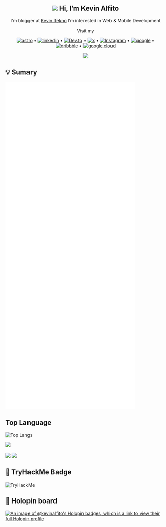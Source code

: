 <h2 align="center"> <img src="https://media.giphy.com/media/hvRJCLFzcasrR4ia7z/giphy.gif" width="25px" /> Hi, I’m <b> Kevin Alfito</b><br></h2>

<p align="center">I'm blogger at <a href="https://www.kevintekno.com">Kevin Tekno</a> I’m interested in Web & Mobile Development</p>
<p align="center"> Visit my </p>


<p align="center">
    <a href='https://portofolio.kevintekno.com/' target="_blank"><img alt='astro' src='https://img.shields.io/badge/Portofolio-100000?style=flat&logo=astro&logoColor=F75A01&labelColor=000000&color=000000'/></a> •
    <a href='https://www.linkedin.com/in/kevin-alfito' target="_blank"><img alt='linkedin' src='https://img.shields.io/badge/LinkedIn-100000?style=flat&logo=linkedin&logoColor=white&labelColor=0077B5&color=0077B5'/></a> •
    <a href='https://dev.to/kevinalfito69' target="_blank"><img alt='Dev.to' src='https://img.shields.io/badge/Dev.to-100000?style=flat&logo=Dev.to&logoColor=white&labelColor=black&color=black'/></a> •
    <a href='https://twitter.com/kevin_alfito' target="_blank"><img alt='x' src='https://img.shields.io/badge/Twitter-100000?style=flat&logo=x&logoColor=white&labelColor=000000&color=000000'/></a> •
    <a href='https://instagram.com/kevin.tekno' target="_blank"><img alt='Instagram' src='https://img.shields.io/badge/Instagram-100000?style=flat&logo=Instagram&logoColor=E4405F&labelColor=000000&color=000000'/></a> •
    <a href='https://g.dev/kevin-alfito' target="_blank"><img alt='google' src='https://img.shields.io/badge/G.Dev-100000?style=flat&logo=google&logoColor=4081EC&labelColor=FFFFFF&color=FFFFFF'/></a> • 
    <a href='https://dribbble.com/kevinalfito' target="_blank"><img alt='dribbble' src='https://img.shields.io/badge/Dribbble-100000?style=flat&logo=dribbble&logoColor=B8509A&labelColor=FFABE7&color=FFABE7'/></a> •
    <a href='https://www.cloudskillsboost.google/public_profiles/488ae410-4397-4c7d-b543-1e4d0b37d280' target="_blank"><img alt='google cloud' src='https://img.shields.io/badge/Google_Cloud Skills Boost-100000?style=flat&logo=google cloud&logoColor=E34133&labelColor=FFFFFF&color=FFFFFF'/></a>

   
   
</p>
<p align="center">
    <img src="https://media.giphy.com/media/Y4bzv6DYbYzy8jDnoW/giphy.gif" width="120px"/>
</p>

## 💡 Sumary
<picture>
  <img src="/github-metrics.svg" alt="Sumarry" >
</picture>

## Top Language
![Top Langs](https://github-readme-stats.vercel.app/api/top-langs/?username=kevinalfito69&langs_count=8&card_width=800&theme=transparent&hide_title=true)

[![](https://visitcount.itsvg.in/api?id=kevinalfito69&label=Profile%20Views&color=12&icon=5&pretty=true)](https://visitcount.itsvg.in)
<p>
<img src="https://i.giphy.com/ua7vVw9awZKWwLSYpW.webp" width="100"/>
<img src="https://media.tenor.com/pPKOYQpTO8AAAAAM/monkey-developer.gif" width="200px"/>
</p>

## 🌌 TryHackMe Badge

<img align="center" src="https://tryhackme-badges.s3.amazonaws.com/kevinalfito.png" alt="TryHackMe"/>

  


 ## 📛 Holopin board
[![An image of @kevinalfito's Holopin badges, which is a link to view their full Holopin profile](https://holopin.me/kevinalfito)](https://holopin.io/@kevinalfito)


